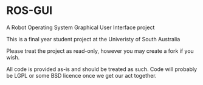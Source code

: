 ROS-GUI
=======

A Robot Operating System Graphical User Interface project


This is a final year student project at the Univeristy of South Australia
 
Please treat the project as read-only, however you may create a fork if you wish.

All code is provided as-is and should be treated as such. Code will probably be LGPL or some BSD licence once we get our act together.



